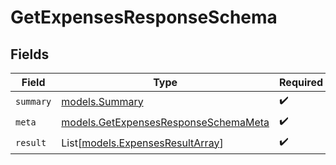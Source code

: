 # GetExpensesResponseSchema


## Fields

| Field                                                                              | Type                                                                               | Required                                                                           | Description                                                                        |
| ---------------------------------------------------------------------------------- | ---------------------------------------------------------------------------------- | ---------------------------------------------------------------------------------- | ---------------------------------------------------------------------------------- |
| `summary`                                                                          | [models.Summary](../models/summary.md)                                             | :heavy_check_mark:                                                                 | N/A                                                                                |
| `meta`                                                                             | [models.GetExpensesResponseSchemaMeta](../models/getexpensesresponseschemameta.md) | :heavy_check_mark:                                                                 | N/A                                                                                |
| `result`                                                                           | List[[models.ExpensesResultArray](../models/expensesresultarray.md)]               | :heavy_check_mark:                                                                 | N/A                                                                                |